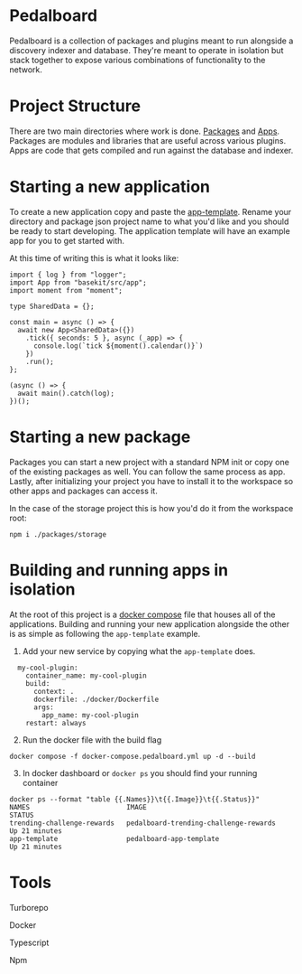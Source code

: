 # Pedalboard

Pedalboard is a collection of packages and plugins meant to run alongside a discovery indexer and database. They're meant to operate in isolation but stack together to expose various combinations of functionality to the network.

# Project Structure

There are two main directories where work is done. [Packages](./packages) and [Apps](./apps). Packages are modules and libraries that are useful across various plugins. Apps are code that gets compiled and run against the database and indexer.

# Starting a new application
To create a new application copy and paste the [app-template](./apps/app-template/). Rename your directory and package json project name to what you'd like and you should be ready to start developing. The application template will have an example app for you to get started with.

At this time of writing this is what it looks like:
```
import { log } from "logger";
import App from "basekit/src/app";
import moment from "moment";

type SharedData = {};

const main = async () => {
  await new App<SharedData>({})
    .tick({ seconds: 5 }, async (_app) => {
      console.log(`tick ${moment().calendar()}`)
    })
    .run();
};

(async () => {
  await main().catch(log);
})();
```
# Starting a new package
Packages you can start a new project with a standard NPM init or copy one of the existing packages as well. You can follow the same process as app. Lastly, after initializing your project you have to install it to the workspace so other apps and packages can access it. 

In the case of the storage project this is how you'd do it from the workspace root:
```
npm i ./packages/storage
```
# Building and running apps in isolation

At the root of this project is a [docker compose](./docker-compose.yml) file that houses all of the applications. Building and running your new application alongside the other is as simple as following the `app-template` example.

1. Add your new service by copying what the `app-template` does.
```
  my-cool-plugin:
    container_name: my-cool-plugin
    build:
      context: .
      dockerfile: ./docker/Dockerfile
      args:
        app_name: my-cool-plugin
    restart: always
```
2. Run the docker file with the build flag
```
docker compose -f docker-compose.pedalboard.yml up -d --build
```
3. In docker dashboard or `docker ps` you should find your running container
```
docker ps --format "table {{.Names}}\t{{.Image}}\t{{.Status}}"
NAMES                        IMAGE                                    STATUS
trending-challenge-rewards   pedalboard-trending-challenge-rewards    Up 21 minutes
app-template                 pedalboard-app-template                  Up 21 minutes
```
# Tools

Turborepo

Docker

Typescript

Npm
